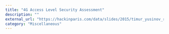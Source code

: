 ```yaml
---
title: "4G Access Level Security Assessment"
description: ""
external_url: "https://hackinparis.com/data/slides/2015/timur_yusinov_root_via_sms.pdf"
category: "Miscellaneous"
---
```


